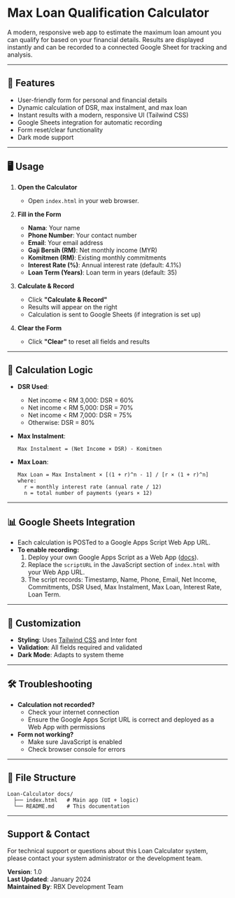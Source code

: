 # Max Loan Qualification Calculator

A modern, responsive web app to estimate the maximum loan amount you can qualify for based on your financial details. Results are displayed instantly and can be recorded to a connected Google Sheet for tracking and analysis.

---

## 🚀 Features

- User-friendly form for personal and financial details
- Dynamic calculation of DSR, max instalment, and max loan
- Instant results with a modern, responsive UI (Tailwind CSS)
- Google Sheets integration for automatic recording
- Form reset/clear functionality
- Dark mode support

---

## 🖥️ Usage

1. **Open the Calculator**
   - Open `index.html` in your web browser.

2. **Fill in the Form**
   - **Nama**: Your name
   - **Phone Number**: Your contact number
   - **Email**: Your email address
   - **Gaji Bersih (RM)**: Net monthly income (MYR)
   - **Komitmen (RM)**: Existing monthly commitments
   - **Interest Rate (%)**: Annual interest rate (default: 4.1%)
   - **Loan Term (Years)**: Loan term in years (default: 35)

3. **Calculate & Record**
   - Click **"Calculate & Record"**
   - Results will appear on the right
   - Calculation is sent to Google Sheets (if integration is set up)

4. **Clear the Form**
   - Click **"Clear"** to reset all fields and results

---

## 🧮 Calculation Logic

- **DSR Used**:
  - Net income < RM 3,000: DSR = 60%
  - Net income < RM 5,000: DSR = 70%
  - Net income < RM 7,000: DSR = 75%
  - Otherwise: DSR = 80%

- **Max Instalment**:
  ```
  Max Instalment = (Net Income × DSR) - Komitmen
  ```

- **Max Loan**:
  ```
  Max Loan = Max Instalment × [(1 + r)^n - 1] / [r × (1 + r)^n]
  where:
    r = monthly interest rate (annual rate / 12)
    n = total number of payments (years × 12)
  ```

---

## 📊 Google Sheets Integration

- Each calculation is POSTed to a Google Apps Script Web App URL.
- **To enable recording:**
  1. Deploy your own Google Apps Script as a Web App ([docs](https://developers.google.com/apps-script/guides/web)).
  2. Replace the `scriptURL` in the JavaScript section of `index.html` with your Web App URL.
  3. The script records: Timestamp, Name, Phone, Email, Net Income, Commitments, DSR Used, Max Instalment, Max Loan, Interest Rate, Loan Term.

---

## 🎨 Customization

- **Styling**: Uses [Tailwind CSS](https://tailwindcss.com/) and Inter font
- **Validation**: All fields required and validated
- **Dark Mode**: Adapts to system theme

---

## 🛠️ Troubleshooting

- **Calculation not recorded?**
  - Check your internet connection
  - Ensure the Google Apps Script URL is correct and deployed as a Web App with permissions
- **Form not working?**
  - Make sure JavaScript is enabled
  - Check browser console for errors

---

## 📁 File Structure

```
Loan-Calculator docs/
  ├── index.html   # Main app (UI + logic)
  └── README.md    # This documentation
```

---

## Support & Contact

For technical support or questions about this Loan Calculator system, please contact your system administrator or the development team.

**Version**: 1.0  
**Last Updated**: January 2024  
**Maintained By**: RBX Development Team 